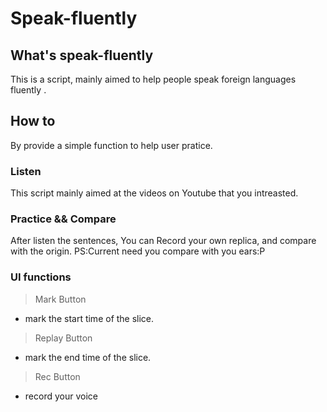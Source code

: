 # Speak-fluently

## What's speak-fluently
This is a script, mainly aimed to help people speak foreign languages fluently .

## How to
By provide a simple function to help user pratice.

### Listen
This script mainly aimed at the videos on Youtube that you intreasted.

### Practice && Compare
After listen the sentences, You can Record your own replica, and compare with the origin. PS:Current need you compare with you ears:P


### UI functions
> Mark Button
 * mark the start time of the slice.
> Replay Button
 * mark the end time of the slice.

> Rec Button
* record your voice
 
 
